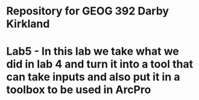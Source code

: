 # Repository for GEOG 392 Darby Kirkland
# Lab5 - In this lab we take what we did in lab 4 and turn it into a tool that can take inputs and also put it in a toolbox to be used in ArcPro
